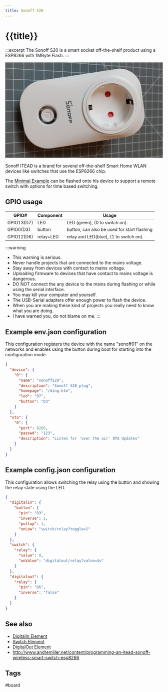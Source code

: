 ```yaml
---
title: Sonoff S20
---
```


# {{title}}

:::excerpt
The Sonoff S20 is a smart socket off-the-shelf product using a ESP8266 with 1MByte Flash.
:::

![Sonoff S20](/boards/sonoffs20.jpg)

Sonoff ITEAD is a brand for several off-the-shelf Smart Home WLAN devices like switches that use the ESP8266 chip.

The [Minimal Example](/examples/minimal.md) can be flashed onto his device to support a remote switch
with options for time based switching.


## GPIO usage

| GPIO#      | Component | Usage                                       |
| ---------- | --------- | ------------------------------------------- |
| GPIO13(D7) | LED       | LED (green), (0 to switch on).              |
| GPIO0(D3)  | button    | button, can also be used for start flashing |
| GPIO12(D6) | relay+LED | relay and LED(blue), (1 to switch on).      |


:::warning
* This warning is serious.
* Never handle projects that are connected to the mains voltage. 
* Stay away from devices with contact to mains voltage.
* Uploading firmware to devices that have contact to mains voltage is dangerous. 
* DO NOT connect the any device to the mains during flashing or while using the serial interface.
* You may kill your computer and yourself.
* The USB-Serial adapters offer enough power to flash the device.
* When you are making these kind of projects you really need to know what you are doing.
* I have warned you, do not blame on me.
:::

## Example env.json configuration

This configuration registers the device with the name "sonoff01" on the networks and enables using the button during boot for starting into the configuration mode.

``` json
{
  "device": {
    "0": {
      "name": "sonoffs20",
      "description": "Sonoff S20 plug",
      "homepage": "/ding.htm",
      "led": "D7",
      "button": "D3"
    }
  },
  "ota": {
    "0": {
      "port": 8266,
      "passwd": "123",
      "description": "Listen for 'over the air' OTA Updates"
    }
  }
}
```

## Example config.json configuration

This configuration allows switching the relay using the button and showing the relay state using the LED.

``` json
{
  "digitalin": {
    "button": {
      "pin": "D3",
      "inverse": 1,
      "pullup": 1,
      "onLow": "switch/relay?toggle=1"
    }
  },
  "switch": {
    "relay": {
      "value": 0,
      "onValue": "digitalout/relay?value=$v"
    }
  },
  "digitalout": {
    "relay": {
      "pin": "D6",
      "inverse": "false"
    }
  }
}
```

## See also

* [DigitalIn Element](/elements/digitalin.md)
* [Switch Element](/elements/switch.md)
* [DigitalOut Element](/elements/digitalout.md)
* <http://www.andremiller.net/content/programming-an-itead-sonoff-wireless-smart-switch-esp8266>
 

## Tags

#board
